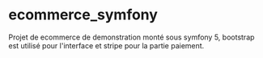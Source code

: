 # ecommerce_symfony

Projet de ecommerce de demonstration monté sous symfony 5, bootstrap est utilisé pour l'interface et stripe pour la partie paiement.
